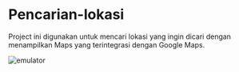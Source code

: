 # Pencarian-lokasi
Project ini digunakan untuk mencari lokasi yang ingin dicari dengan menampilkan Maps yang terintegrasi dengan Google Maps.

![emulator](https://user-images.githubusercontent.com/70166715/162567706-e5bfdd43-ee45-41ad-a79a-1fee61dac1e6.png)
